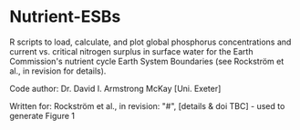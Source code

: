 # Nutrient-ESBs
R scripts to load, calculate, and plot global phosphorus concentrations and current vs. critical nitrogen surplus in surface water for the Earth Commission's nutrient cycle Earth System Boundaries (see Rockström et al., in revision for details).

Code author: Dr. David I. Armstrong McKay [Uni. Exeter]

Written for: Rockström et al., in revision: "#", [details & doi TBC] - used to generate Figure 1
